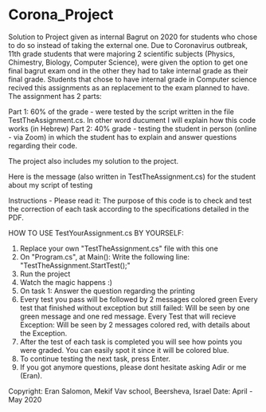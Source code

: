 # Corona_Project
Solution to Project given as internal Bagrut on 2020 for students who chose to do so instead of taking the external one.
Due to Coronavirus outbreak, 11th grade students that were majoring 2 scientific subjects (Physics, Chimestry, Biology, Computer Science), were given the option to get one final bagrut exam ond in the other they had to take internal grade as their final grade.
Students that chose to have internal grade in Computer science recived this assignments as an replacement to the exam planned to have. The assignment has 2 parts:

Part 1: 60% of the grade - were tested by the script written in the file TestTheAssignment.cs. In other word ducument I will explain how this code works (in Hebrew)
Part 2: 40% grade - testing the student in person (online - via Zoom) in which the student has to explain and answer questions regarding their code.

The project also includes my solution to the project.

Here is the message (also written in TestTheAssignment.cs) for the student about my script of testing

Instructions - Please read it:
The purpose of this code is to check and test
the correction of each task according to the
specifications detailed in the PDF.

HOW TO USE TestYourAssignment.cs BY YOURSELF:
1. Replace your own "TestTheAssignment.cs" file with this one
2. On "Program.cs", at Main(): Write the following line:
   "TestTheAssignment.StartTest();"
3. Run the project
4. Watch the magic happens :)
5. On task 1: Answer the question regarding the printing 
6. Every test you pass will be followed by 2 messages colored green
   Every test that finished without exception but still failed:
         Will be seen by one green message and one red message.
   Every Test that will recieve Exception:
         Will be seen by 2 messages colored red, with details about the Exception.
7. After the test of each task is completed you will see how points you were graded.
    You can easily spot it since it will be colored blue.
8. To continue testing the next task, press Enter.
9. If you got anymore questions, please dont hesitate asking Adir or me (Eran).

Copyright: Eran Salomon, Mekif Vav school, Beersheva, Israel
Date: April - May 2020
